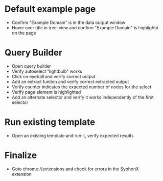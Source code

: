 # Default example page
- Confirm "Example Domain" is in the data output window
- Hover over title in tree-view and confirm "Example Domain" is highlightd on the page

# Query Builder
- Open query builder
- Verify autoselect "lightbulb" works
- Click on eyeball and verify correct output
- Add an extract funtion and verify correct extracted output
- Verify counter indicates the expected number of nodes for the select
- Verify page element is highlighted
- Add an alternate selector and verify it works independently of the first selector

# Run existing template
- Open an existing template and run it, verify expected results

# Finalize
- Goto chrome://extensions and check for errors in the SyphonX extension
